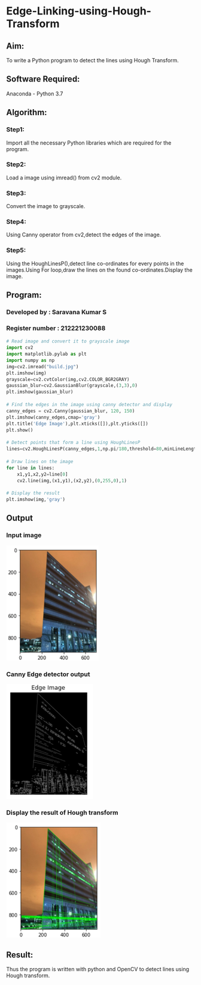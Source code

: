 # Edge-Linking-using-Hough-Transform
## Aim:
To write a Python program to detect the lines using Hough Transform.

## Software Required:
Anaconda - Python 3.7

## Algorithm:
### Step1:
Import all the necessary Python libraries which are required for the program.

### Step2:
Load a image using imread() from cv2 module.

### Step3:
Convert the image to grayscale.

### Step4:
Using Canny operator from cv2,detect the edges of the image.

### Step5:
Using the HoughLinesP(),detect line co-ordinates for every points in the images.Using For loop,draw the lines on the found co-ordinates.Display the image.

## Program:
### Developed by : Saravana Kumar S
### Register number : 212221230088
```Python
# Read image and convert it to grayscale image
import cv2
import matplotlib.pylab as plt
import numpy as np
img=cv2.imread("build.jpg")
plt.imshow(img)
grayscale=cv2.cvtColor(img,cv2.COLOR_BGR2GRAY)
gaussian_blur=cv2.GaussianBlur(grayscale,(3,3),0)
plt.imshow(gaussian_blur)

# Find the edges in the image using canny detector and display
canny_edges = cv2.Canny(gaussian_blur, 120, 150)
plt.imshow(canny_edges,cmap='gray')
plt.title('Edge Image'),plt.xticks([]),plt.yticks([])
plt.show()

# Detect points that form a line using HoughLinesP
lines=cv2.HoughLinesP(canny_edges,1,np.pi/180,threshold=80,minLineLength=10,maxLineGap=250)

# Draw lines on the image
for line in lines:
    x1,y1,x2,y2=line[0]
    cv2.line(img,(x1,y1),(x2,y2),(0,255,0),1)

# Display the result
plt.imshow(img,'gray')
```
## Output

### Input image
![output](./out1.png)
<br>

### Canny Edge detector output
![output](./out2.png)
<br>

### Display the result of Hough transform
![output](./out3.png)
<br>

## Result:
Thus the program is written with python and OpenCV to detect lines using Hough transform. 
